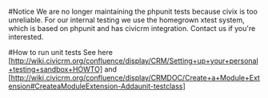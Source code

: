 #Notice
We are no longer maintaining the phpunit tests because civix is too unreliable.
For our internal testing we use the homegrown xtest system, which is based on phpunit and has civicrm integration. Contact us if you're interested.

#How to run unit tests
See here [http://wiki.civicrm.org/confluence/display/CRM/Setting+up+your+personal+testing+sandbox+HOWTO] and
[http://wiki.civicrm.org/confluence/display/CRMDOC/Create+a+Module+Extension#CreateaModuleExtension-Addaunit-testclass]
